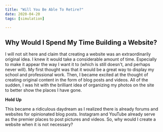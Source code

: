 ```yaml
---
title: "Will You Be Able To Retire?"
date: 2020-04-20
tags: [simulation]

---
```


## Why Would I Spend My Time Building a Website?


I will not sit here and claim that creating a website was an extraordinarily original idea. 
I knew it would take a considerable amount of time. Especially to make it appear the way
I want it to (which is still doesn't, and perhaps never will). My first thought was that it would be a
great way to display my school and professional work. Then, I became excited at the thought of creating original
content in the form of blog posts and videos. All of the sudden, I was hit with the brilliant idea of organizing
my photos on the site to better show the places I have gone.

**Hold Up**

This became a ridiculous daydream as I realized there is already forums and websites for opinionated blog posts.
Instagram and YouTube already serve as the premier places to post pictures and videos.
So, why would I create a website when it is not necessary?

